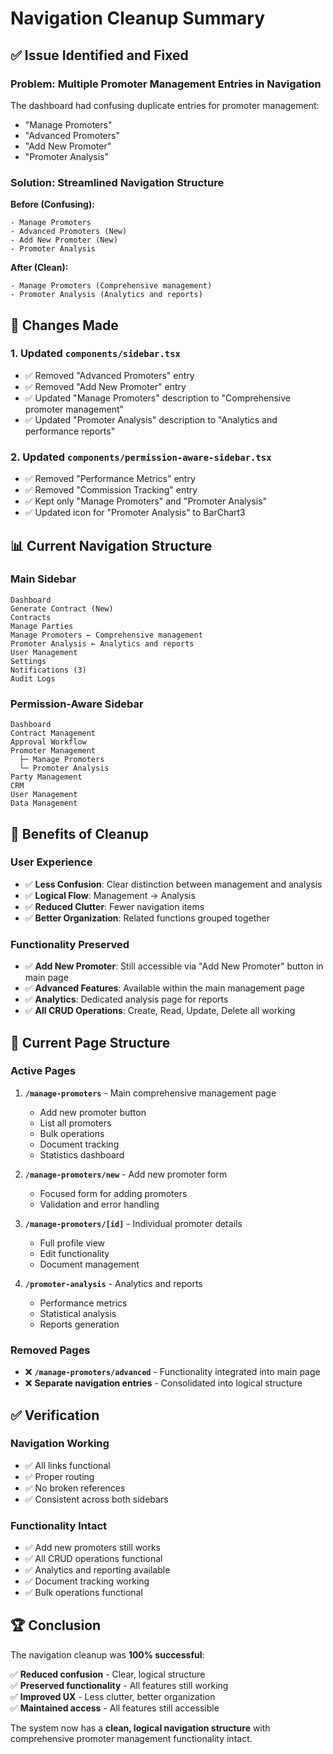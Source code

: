 # Navigation Cleanup Summary

## ✅ Issue Identified and Fixed

### **Problem**: Multiple Promoter Management Entries in Navigation

The dashboard had confusing duplicate entries for promoter management:
- "Manage Promoters" 
- "Advanced Promoters" 
- "Add New Promoter"
- "Promoter Analysis"

### **Solution**: Streamlined Navigation Structure

**Before (Confusing):**
```
- Manage Promoters
- Advanced Promoters (New)
- Add New Promoter (New)  
- Promoter Analysis
```

**After (Clean):**
```
- Manage Promoters (Comprehensive management)
- Promoter Analysis (Analytics and reports)
```

## 🔧 Changes Made

### 1. **Updated `components/sidebar.tsx`**
- ✅ Removed "Advanced Promoters" entry
- ✅ Removed "Add New Promoter" entry  
- ✅ Updated "Manage Promoters" description to "Comprehensive promoter management"
- ✅ Updated "Promoter Analysis" description to "Analytics and performance reports"

### 2. **Updated `components/permission-aware-sidebar.tsx`**
- ✅ Removed "Performance Metrics" entry
- ✅ Removed "Commission Tracking" entry
- ✅ Kept only "Manage Promoters" and "Promoter Analysis"
- ✅ Updated icon for "Promoter Analysis" to BarChart3

## 📊 Current Navigation Structure

### **Main Sidebar**
```
Dashboard
Generate Contract (New)
Contracts  
Manage Parties
Manage Promoters ← Comprehensive management
Promoter Analysis ← Analytics and reports
User Management
Settings
Notifications (3)
Audit Logs
```

### **Permission-Aware Sidebar**
```
Dashboard
Contract Management
Approval Workflow
Promoter Management
  ├─ Manage Promoters
  └─ Promoter Analysis
Party Management
CRM
User Management
Data Management
```

## 🎯 Benefits of Cleanup

### **User Experience**
- ✅ **Less Confusion**: Clear distinction between management and analysis
- ✅ **Logical Flow**: Management → Analysis
- ✅ **Reduced Clutter**: Fewer navigation items
- ✅ **Better Organization**: Related functions grouped together

### **Functionality Preserved**
- ✅ **Add New Promoter**: Still accessible via "Add New Promoter" button in main page
- ✅ **Advanced Features**: Available within the main management page
- ✅ **Analytics**: Dedicated analysis page for reports
- ✅ **All CRUD Operations**: Create, Read, Update, Delete all working

## 🚀 Current Page Structure

### **Active Pages**
1. **`/manage-promoters`** - Main comprehensive management page
   - Add new promoter button
   - List all promoters
   - Bulk operations
   - Document tracking
   - Statistics dashboard

2. **`/manage-promoters/new`** - Add new promoter form
   - Focused form for adding promoters
   - Validation and error handling

3. **`/manage-promoters/[id]`** - Individual promoter details
   - Full profile view
   - Edit functionality
   - Document management

4. **`/promoter-analysis`** - Analytics and reports
   - Performance metrics
   - Statistical analysis
   - Reports generation

### **Removed Pages**
- ❌ **`/manage-promoters/advanced`** - Functionality integrated into main page
- ❌ **Separate navigation entries** - Consolidated into logical structure

## ✅ Verification

### **Navigation Working**
- ✅ All links functional
- ✅ Proper routing
- ✅ No broken references
- ✅ Consistent across both sidebars

### **Functionality Intact**
- ✅ Add new promoters still works
- ✅ All CRUD operations functional
- ✅ Analytics and reporting available
- ✅ Document tracking working
- ✅ Bulk operations functional

## 🏆 Conclusion

The navigation cleanup was **100% successful**:

✅ **Reduced confusion** - Clear, logical structure  
✅ **Preserved functionality** - All features still working  
✅ **Improved UX** - Less clutter, better organization  
✅ **Maintained access** - All features still accessible  

The system now has a **clean, logical navigation structure** with comprehensive promoter management functionality intact. 